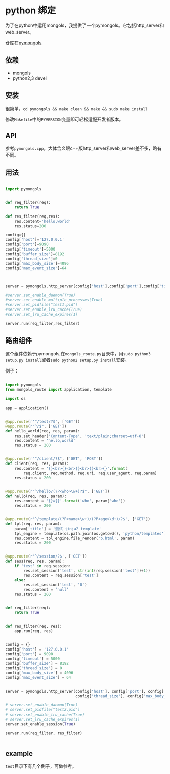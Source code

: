 # python 绑定

为了在python中运用mongols，我提供了一个pymongols。它包括http_server和web_server。

仓库在[pymongols](https://github.com/webcpp/pymongols)


## 依赖
- mongols
- python2,3 devel

## 安装

很简单，`cd pymongols && make clean && make && sudo make install`

修改`Makefile`中的`PYVERSION`变量即可轻松适配开发者版本。



## API

参考`pymongols.cpp`，大体含义跟c++版http_server和web_server差不多，略有不同。

## 用法

```python

import pymongols


def req_filter(req):
    return True

def res_filter(req,res):
    res.content='hello,world'
    res.status=200

config={}
config['host']='127.0.0.1'
config['port']=9090
config['timeout']=5000
config['buffer_size']=8192
config['thread_size']=0
config['max_body_size']=4096
config['max_event_size']=64



server = pymongols.http_server(config['host'],config['port'],config['timeout'],config['buffer_size'],config['thread_size'],config['max_body_size'],config['max_event_size'])

#server.set_enable_daemon(True)
#server.set_enable_multiple_processes(True)
#server.set_pidfile("test1.pid")
#server.set_enable_lru_cache(True)
#server.set_lru_cache_expires(1)

server.run(req_filter,res_filter)

```



## 路由组件

这个组件依赖于pymongols,在`mongols_route.py`目录中，用`sudo python3 setup.py install`或者`sudo python2 setup.py install`安装。

例子：

```python

import pymongols
from mongols_route import application, template

import os

app = application()


@app.route(r'^/test/?$', ['GET'])
@app.route(r"^/$", ['GET'])
def hello_world(req, res, param):
    res.set_header('Content-Type', 'text/plain;charset=utf-8')
    res.content = 'hello,world'
    res.status = 200


@app.route(r"^/client/?$", ['GET', 'POST'])
def client(req, res, param):
    res.content = '{}<br>{}<br>{}<br>{}<br>{}'.format(
        req.client, req.method, req.uri, req.user_agent, req.param)
    res.status = 200


@app.route(r"^/hello/(?P<who>\w+)?$", ['GET'])
def hello(req, res, param):
    res.content = '{}={}'.format('who', param['who'])
    res.status = 200


@app.route(r'^/template/(?P<name>\w+)/(?P<age>\d+)/?$', ['GET'])
def tpl(req, res, param):
    param['title'] = '测试 jinja2 template'
    tpl_engine = template(os.path.join(os.getcwd(), 'python/templates'))
    res.content = tpl_engine.file_render('b.html', param)
    res.status = 200


@app.route(r'^/session/?$', ['GET'])
def sess(req, res, param):
    if 'test' in req.session:
        res.set_session('test', str(int(req.session['test'])+1))
        res.content = req.session['test']
    else:
        res.set_session('test', '0')
        res.content = 'null'
    res.status = 200


def req_filter(req):
    return True


def res_filter(req, res):
    app.run(req, res)


config = {}
config['host'] = '127.0.0.1'
config['port'] = 9090
config['timeout'] = 5000
config['buffer_size'] = 8192
config['thread_size'] = 0
config['max_body_size'] = 4096
config['max_event_size'] = 64


server = pymongols.http_server(config['host'], config['port'], config['timeout'], config['buffer_size'],
                               config['thread_size'], config['max_body_size'], config['max_event_size'])

# server.set_enable_daemon(True)
# server.set_pidfile("test2.pid")
# server.set_enable_lru_cache(True)
# server.set_lru_cache_expires(1)
server.set_enable_session(True)

server.run(req_filter, res_filter)



```


## example

`test`目录下有几个例子，可做参考。
